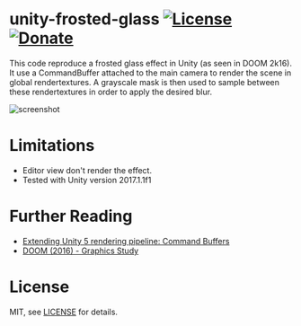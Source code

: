 unity-frosted-glass [![License](https://img.shields.io/badge/License-MIT-lightgrey.svg?style=flat)](http://mit-license.org) [![Donate](https://img.shields.io/badge/Donate-PayPal-green.svg)](https://www.paypal.me/andyduboc/5usd)
===============

This code reproduce a frosted glass effect in Unity (as seen in DOOM 2k16). It use a CommandBuffer attached to the main camera to render the scene in global rendertextures. A grayscale mask is then used to sample between these rendertextures in order to apply the desired blur.

 ![screenshot](Screenshots/screen0.gif)

Limitations
===============

* Editor view don't render the effect.
* Tested with Unity version 2017.1.1f1

Further Reading
===============

 - [Extending Unity 5 rendering pipeline: Command Buffers](https://blogs.unity3d.com/2015/02/06/extending-unity-5-rendering-pipeline-command-buffers/)
 - [DOOM (2016) - Graphics Study](http://www.adriancourreges.com/blog/2016/09/09/doom-2016-graphics-study/)

License
===============

MIT, see [LICENSE](LICENSE) for details.
